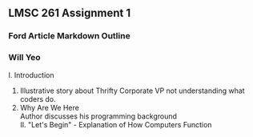 ## LMSC 261 Assignment 1
### Ford Article Markdown Outline
### Will Yeo  

I. Introduction  
 1. Illustrative story about Thrifty Corporate VP not understanding what coders do.  
 2. Why Are We Here  
Author discusses his programming background  
II. "Let's Begin" - Explanation of How Computers Function
